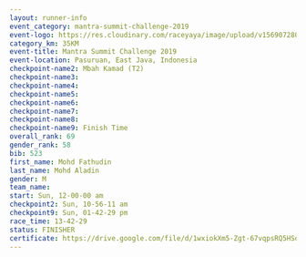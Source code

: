 ```yaml
---
layout: runner-info 
event_category: mantra-summit-challenge-2019 
event-logo: https://res.cloudinary.com/raceyaya/image/upload/v1569072809/logo/mantra-image_segrbx.jpg
category_km: 35KM 
event-title: Mantra Summit Challenge 2019 
event-location: Pasuruan, East Java, Indonesia 
checkpoint-name2: Mbah Kamad (T2) 
checkpoint-name3: 
checkpoint-name4: 
checkpoint-name5: 
checkpoint-name6: 
checkpoint-name7: 
checkpoint-name8: 
checkpoint-name9: Finish Time
overall_rank: 69
gender_rank: 58
bib: 523
first_name: Mohd Fathudin
last_name: Mohd Aladin
gender: M
team_name: 
start: Sun, 12-00-00 am
checkpoint2: Sun, 10-56-11 am
checkpoint9: Sun, 01-42-29 pm
race_time: 13-42-29
status: FINISHER
certificate: https://drive.google.com/file/d/1wxiokXm5-Zgt-67vqpsRQ5HSqx-zTq6G/view?usp=sharing
---
```

